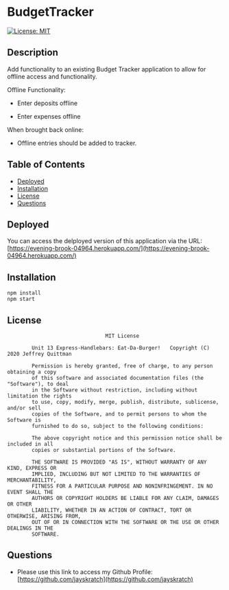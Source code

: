 # BudgetTracker

[![License: MIT](https://img.shields.io/badge/License-MIT-yellow.svg)](https://opensource.org/licenses/MIT)

## Description
Add functionality to an existing Budget Tracker application to allow for offline access and functionality.

Offline Functionality:

  * Enter deposits offline

  * Enter expenses offline

When brought back online:

  * Offline entries should be added to tracker.


## Table of Contents

-   [Deployed](#deployed)
-   [Installation](#installation)
-   [License](#license)
-   [Questions](#questions)

## Deployed

You can access the delployed version of this application via the URL: [https://evening-brook-04964.herokuapp.com/](https://evening-brook-04964.herokuapp.com/)

## Installation

```
npm install
npm start
```

## License

    								MIT License

    		Unit 13 Express-Handlebars: Eat-Da-Burger!   Copyright (C) 2020 Jeffrey Quittman

    		Permission is hereby granted, free of charge, to any person obtaining a copy
    		of this software and associated documentation files (the "Software"), to deal
    		in the Software without restriction, including without limitation the rights
    		to use, copy, modify, merge, publish, distribute, sublicense, and/or sell
    		copies of the Software, and to permit persons to whom the Software is
    		furnished to do so, subject to the following conditions:

    		The above copyright notice and this permission notice shall be included in all
    		copies or substantial portions of the Software.

    		THE SOFTWARE IS PROVIDED "AS IS", WITHOUT WARRANTY OF ANY KIND, EXPRESS OR
    		IMPLIED, INCLUDING BUT NOT LIMITED TO THE WARRANTIES OF MERCHANTABILITY,
    		FITNESS FOR A PARTICULAR PURPOSE AND NONINFRINGEMENT. IN NO EVENT SHALL THE
    		AUTHORS OR COPYRIGHT HOLDERS BE LIABLE FOR ANY CLAIM, DAMAGES OR OTHER
    		LIABILITY, WHETHER IN AN ACTION OF CONTRACT, TORT OR OTHERWISE, ARISING FROM,
    		OUT OF OR IN CONNECTION WITH THE SOFTWARE OR THE USE OR OTHER DEALINGS IN THE
    		SOFTWARE.

## Questions

-   Please use this link to access my Github Profile: [https://github.com/jayskratch](https://github.com/jayskratch)